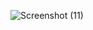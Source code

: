 ![Screenshot (11)](https://github.com/Zaid2021info/API-Fetch/assets/135250975/2f39ec32-3249-4f1b-9eb6-ba189bf648f5)
